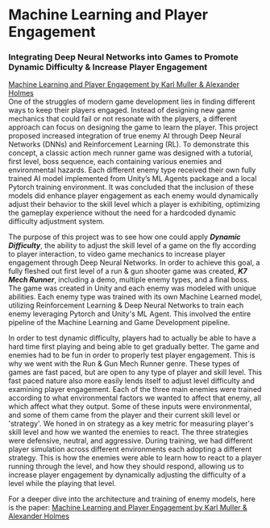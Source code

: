 # Machine Learning and Player Engagement
### Integrating Deep Neural Networks into Games to Promote Dynamic Difficulty & Increase Player Engagement
[Machine Learning and Player Engagement by Karl Muller & Alexander Holmes](MachineLearningAndPlayerEngagement_Paper.pdf) <br>
One of the struggles of modern game development lies in finding different ways to keep their players engaged. Instead of designing new game mechanics that could fail or not resonate with the players, a different approach can focus on designing the game to learn the player. 
This project proposed increased integration of true enemy AI through Deep Neural Networks (DNNs) and Reinforcement Learning (RL). 
To demonstrate this concept, a classic action mech runner game was designed with a tutorial, first level, boss sequence, each containing various enemies and environmental hazards. 
Each different enemy type received their own fully trained AI model implemented from Unity’s ML Agents package and a local Pytorch training environment. 
It was concluded that the inclusion of these models did enhance player engagement as each enemy would dynamically adjust their behavior to the skill level which a player is exhibiting, optimizing the gameplay experience without the need for a hardcoded dynamic difficulty adjustment system.

The purpose of this project was to see how one could apply **_Dynamic Difficulty_**, the ability to adjust the skill level of a game on the fly according to player interaction, to video game mechanics to increase player engagement through Deep Neural Networks.
In order to achieve this goal, a fully fleshed out first level of a run & gun shooter game was created, **_K7 Mech Runner_**, including a demo, multiple enemy types, and a final boss. The game was created in Unity and each enemy was modeled with unique abilities.
Each enemy type was trained with its own Machine Learned model, utilizing Reinforcement Learning & Deep Neural Networks to train each enemy leveraging Pytorch and Unity's ML Agent. This involved the entire pipeline of the Machine Learning and Game Development pipeline.

In order to test dynamic difficulty, players had to actually be able to have a hard time first playing and being able to get gradually better. The game and enemies had to be fun in order to properly test player engagement. 
This is why we went with the Run & Gun Mech Runner genre. These types of games are fast paced, but are open to any type of player and skill level. This fast paced nature also more easily lends itself to adjust level difficulty and examining player engagement. Each of the three main enemies were trained according to what environmental factors we wanted to affect that enemy, all which affect what they output. Some of these inputs were environmental, and some of them came from the player and their current skill level or 'strategy'. We honed in on strategy as a key metric for measuring player's skill level and how we wanted the enemies to react. The three strategies were defensive, neutral, and aggressive. During training, we had different player simulation across different environments each adopting a different strategy. This is how the enemies were able to learn how to react to a player running through the level, and how they should respond, allowing us to increase player engagement by dynamically adjusting the difficulty of a level while the playing that level.

For a deeper dive into the architecture and training of enemy models, here is the paper:
[Machine Learning and Player Engagement by Karl Muller & Alexander Holmes](MachineLearningAndPlayerEngagement_Paper.pdf)
